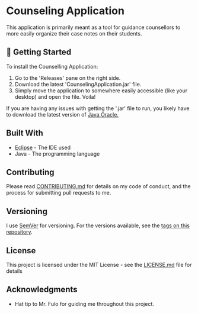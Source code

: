# Counseling Application
This application is primarily meant as a tool for guidance counsellors to more easily organize their case notes on their students. 

## 🚀 Getting Started

To install the Counselling Application: 
1. Go to the 'Releases' pane on the right side. 
2. Download the latest 'CounselingApplication.jar' file.
3. Simply move the application to somewhere easily accessible (like your desktop) and open the file. Voila!

If you are having any issues with getting the '.jar' file to run, you likely have to download the latest version of [Java Oracle.](https://java.com/en/download/)

## Built With

* [Eclipse](https://www.eclipse.org/) - The IDE used
* Java - The programming language

## Contributing

Please read [CONTRIBUTING.md](https://gist.github.com/PurpleBooth/b24679402957c63ec426) for details on my code of conduct, and the process for submitting pull requests to me.

## Versioning

I use [SemVer](http://semver.org/) for versioning. For the versions available, see the [tags on this repository](https://github.com/your/project/tags). 

## License

This project is licensed under the MIT License - see the [LICENSE.md](LICENSE.md) file for details

## Acknowledgments

* Hat tip to Mr. Fulo for guiding me throughout this project.
